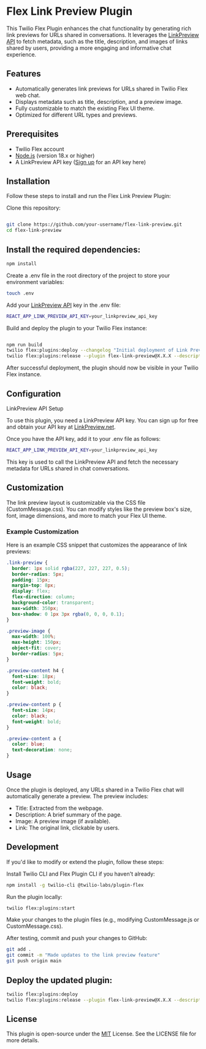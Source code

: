 # Flex Link Preview Plugin

This Twilio Flex Plugin enhances the chat functionality by generating rich link previews for URLs shared in conversations. It leverages the [LinkPreview API](https://www.linkpreview.net/) to fetch metadata, such as the title, description, and images of links shared by users, providing a more engaging and informative chat experience.

## Features

- Automatically generates link previews for URLs shared in Twilio Flex web chat.
- Displays metadata such as title, description, and a preview image.
- Fully customizable to match the existing Flex UI theme.
- Optimized for different URL types and previews.

## Prerequisites

- Twilio Flex account
- [Node.js](https://nodejs.org/en) (version 18.x or higher)
- A LinkPreview API key ([Sign up](https://my.linkpreview.net/) for an API key here)

## Installation

Follow these steps to install and run the Flex Link Preview Plugin:

Clone this repository:

```bash

git clone https://github.com/your-username/flex-link-preview.git
cd flex-link-preview
```

## Install the required dependencies:

```bash
npm install
```

Create a .env file in the root directory of the project to store your environment variables:

```bash
touch .env
```

Add your [LinkPreview API](https://www.linkpreview.net/) key in the .env file:

```bash
REACT_APP_LINK_PREVIEW_API_KEY=your_linkpreview_api_key
```

Build and deploy the plugin to your Twilio Flex instance:

```bash

npm run build
twilio flex:plugins:deploy --changelog "Initial deployment of Link Preview Plugin"
twilio flex:plugins:release --plugin flex-link-preview@X.X.X --description "Releasing the Link Preview Plugin"
```

After successful deployment, the plugin should now be visible in your Twilio Flex instance.

## Configuration

LinkPreview API Setup

To use this plugin, you need a LinkPreview API key. You can sign up for free and obtain your API key at [LinkPreview.net](https://www.linkpreview.net/).

Once you have the API key, add it to your .env file as follows:

```bash
REACT_APP_LINK_PREVIEW_API_KEY=your_linkpreview_api_key
```

This key is used to call the LinkPreview API and fetch the necessary metadata for URLs shared in chat conversations.

## Customization

The link preview layout is customizable via the CSS file (CustomMessage.css). You can modify styles like the preview box's size, font, image dimensions, and more to match your Flex UI theme.

### Example Customization

Here is an example CSS snippet that customizes the appearance of link previews:

```css
.link-preview {
  border: 1px solid rgba(227, 227, 227, 0.5);
  border-radius: 5px;
  padding: 15px;
  margin-top: 8px;
  display: flex;
  flex-direction: column;
  background-color: transparent;
  max-width: 350px;
  box-shadow: 0 1px 3px rgba(0, 0, 0, 0.1);
}

.preview-image {
  max-width: 100%;
  max-height: 150px;
  object-fit: cover;
  border-radius: 5px;
}

.preview-content h4 {
  font-size: 18px;
  font-weight: bold;
  color: black;
}

.preview-content p {
  font-size: 14px;
  color: black;
  font-weight: bold;
}

.preview-content a {
  color: blue;
  text-decoration: none;
}
```

## Usage

Once the plugin is deployed, any URLs shared in a Twilio Flex chat will automatically generate a preview. The preview includes:

- Title: Extracted from the webpage.
- Description: A brief summary of the page.
- Image: A preview image (if available).
- Link: The original link, clickable by users.

## Development

If you'd like to modify or extend the plugin, follow these steps:

Install Twilio CLI and Flex Plugin CLI if you haven't already:

```bash
npm install -g twilio-cli @twilio-labs/plugin-flex
```

Run the plugin locally:

```bash
twilio flex:plugins:start
```

Make your changes to the plugin files (e.g., modifying CustomMessage.js or CustomMessage.css).

After testing, commit and push your changes to GitHub:

```bash
git add .
git commit -m "Made updates to the link preview feature"
git push origin main
```

## Deploy the updated plugin:

```bash
twilio flex:plugins:deploy
twilio flex:plugins:release --plugin flex-link-preview@X.X.X --description "Updated link preview feature"
```

## License

This plugin is open-source under the [MIT](https://en.wikipedia.org/wiki/MIT_License) License. See the LICENSE file for more details.
